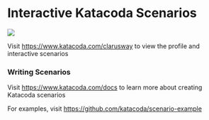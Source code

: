 # Interactive Katacoda Scenarios

[![](http://shields.katacoda.com/katacoda/clarusway/count.svg)](https://www.katacoda.com/clarusway "Get your profile on Katacoda.com")

Visit https://www.katacoda.com/clarusway to view the profile and interactive scenarios

### Writing Scenarios
Visit https://www.katacoda.com/docs to learn more about creating Katacoda scenarios

For examples, visit https://github.com/katacoda/scenario-example
